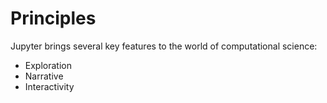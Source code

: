 # Principles
Jupyter brings several key features to the world of computational science:
- Exploration
- Narrative
- Interactivity
